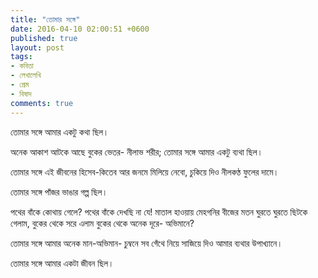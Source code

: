 ```yaml
---
title: "তোমার সঙ্গে"
date: 2016-04-10 02:00:51 +0600
published: true
layout: post
tags:
- কবিতা
- লেখালেখি
- প্রেম
- বিষাদ
comments: true
---
```

তোমার সঙ্গে আমার একটু কথা ছিল।

অনেক আকাশ আটকে আছে বুকের ভেতর-
নীলাভ শরীর;
তোমার সঙ্গে আমার একটু ব্যথা ছিল।

তোমার সঙ্গে এই জীবনের হিসেব-কিতেব
আর জনমে মিলিয়ে নেবো,
চুকিয়ে দিও নীলকণ্ঠ ফুলের দামে।

তোমার সঙ্গে পাঁজর ভাঙার গল্প ছিল।

পথের বাঁকে
কোথায় গেলে?
পথের বাঁকে
দেখছি না যে!
মাতাল হাওয়ায়
মেহগনির বীজের মতন
ঘুরতে ঘুরতে ছিটকে গেলাম,
বুকের থেকে সরে এলাম
বুকের থেকে অনেক দূরে-
অভিমানে?

তোমার সঙ্গে আমার অনেক মান-অভিমান-
চুম্বনে সব গেঁথে নিয়ে
সাজিয়ে দিও আমার ব্যথার উপাখ্যানে।

তোমার সঙ্গে আমার একটা জীবন ছিল।